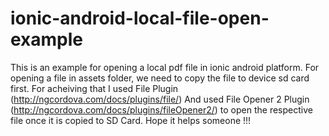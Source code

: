 # ionic-android-local-file-open-example
This is an example for opening a local pdf file in ionic android platform.
For opening a file in assets folder, we need to copy the file to device sd card first.
For acheiving that I used File Plugin (http://ngcordova.com/docs/plugins/file/)
And used File Opener 2 Plugin (http://ngcordova.com/docs/plugins/fileOpener2/) to open the respective file once it is copied to SD Card.
Hope it helps someone !!!
